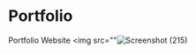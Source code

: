 # Portfolio
Portfolio Website
<img src=""![Screenshot (215)](https://user-images.githubusercontent.com/73228324/168491460-c82b46f3-6f7c-40a4-b254-21340134cded.png)
